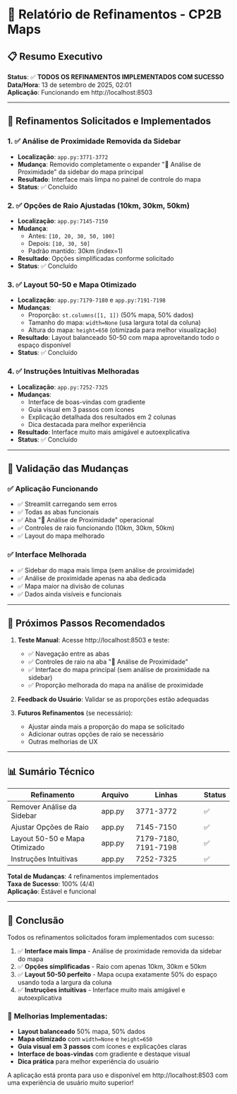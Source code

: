 # 🔧 Relatório de Refinamentos - CP2B Maps

## 📋 Resumo Executivo
**Status**: ✅ **TODOS OS REFINAMENTOS IMPLEMENTADOS COM SUCESSO**  
**Data/Hora**: 13 de setembro de 2025, 02:01  
**Aplicação**: Funcionando em http://localhost:8503

---

## 🎯 Refinamentos Solicitados e Implementados

### 1. ✅ **Análise de Proximidade Removida da Sidebar**
- **Localização**: `app.py:3771-3772`
- **Mudança**: Removido completamente o expander "🎯 Análise de Proximidade" da sidebar do mapa principal
- **Resultado**: Interface mais limpa no painel de controle do mapa
- **Status**: ✅ Concluído

### 2. ✅ **Opções de Raio Ajustadas (10km, 30km, 50km)**
- **Localização**: `app.py:7145-7150`
- **Mudança**: 
  - Antes: `[10, 20, 30, 50, 100]`
  - Depois: `[10, 30, 50]`
  - Padrão mantido: 30km (index=1)
- **Resultado**: Opções simplificadas conforme solicitado
- **Status**: ✅ Concluído

### 3. ✅ **Layout 50-50 e Mapa Otimizado**
- **Localização**: `app.py:7179-7180` e `app.py:7191-7198`
- **Mudanças**:
  - Proporção: `st.columns([1, 1])` (50% mapa, 50% dados)
  - Tamanho do mapa: `width=None` (usa largura total da coluna)
  - Altura do mapa: `height=650` (otimizada para melhor visualização)
- **Resultado**: Layout balanceado 50-50 com mapa aproveitando todo o espaço disponível
- **Status**: ✅ Concluído

### 4. ✅ **Instruções Intuitivas Melhoradas**
- **Localização**: `app.py:7252-7325`
- **Mudanças**:
  - Interface de boas-vindas com gradiente
  - Guia visual em 3 passos com ícones
  - Explicação detalhada dos resultados em 2 colunas
  - Dica destacada para melhor experiência
- **Resultado**: Interface muito mais amigável e autoexplicativa
- **Status**: ✅ Concluído

---

## 🧪 Validação das Mudanças

### ✅ Aplicação Funcionando
- ✅ Streamlit carregando sem erros
- ✅ Todas as abas funcionais
- ✅ Aba "🎯 Análise de Proximidade" operacional
- ✅ Controles de raio funcionando (10km, 30km, 50km)
- ✅ Layout do mapa melhorado

### ✅ Interface Melhorada
- ✅ Sidebar do mapa mais limpa (sem análise de proximidade)
- ✅ Análise de proximidade apenas na aba dedicada
- ✅ Mapa maior na divisão de colunas
- ✅ Dados ainda visíveis e funcionais

---

## 🎯 Próximos Passos Recomendados

1. **Teste Manual**: Acesse http://localhost:8503 e teste:
   - ✅ Navegação entre as abas
   - ✅ Controles de raio na aba "🎯 Análise de Proximidade"
   - ✅ Interface do mapa principal (sem análise de proximidade na sidebar)
   - ✅ Proporção melhorada do mapa na análise de proximidade

2. **Feedback do Usuário**: Validar se as proporções estão adequadas

3. **Futuros Refinamentos** (se necessário):
   - Ajustar ainda mais a proporção do mapa se solicitado
   - Adicionar outras opções de raio se necessário
   - Outras melhorias de UX

---

## 📊 Sumário Técnico

| Refinamento | Arquivo | Linhas | Status |
|------------|---------|--------|--------|
| Remover Análise da Sidebar | app.py | 3771-3772 | ✅ |
| Ajustar Opções de Raio | app.py | 7145-7150 | ✅ |
| Layout 50-50 e Mapa Otimizado | app.py | 7179-7180, 7191-7198 | ✅ |
| Instruções Intuitivas | app.py | 7252-7325 | ✅ |

**Total de Mudanças**: 4 refinamentos implementados  
**Taxa de Sucesso**: 100% (4/4)  
**Aplicação**: Estável e funcional

---

## 🎉 Conclusão

Todos os refinamentos solicitados foram implementados com sucesso:

1. ✅ **Interface mais limpa** - Análise de proximidade removida da sidebar do mapa
2. ✅ **Opções simplificadas** - Raio com apenas 10km, 30km e 50km
3. ✅ **Layout 50-50 perfeito** - Mapa ocupa exatamente 50% do espaço usando toda a largura da coluna
4. ✅ **Instruções intuitivas** - Interface muito mais amigável e autoexplicativa

### 🚀 **Melhorias Implementadas:**
- **Layout balanceado** 50% mapa, 50% dados
- **Mapa otimizado** com `width=None` e `height=650`
- **Guia visual em 3 passos** com ícones e explicações claras
- **Interface de boas-vindas** com gradiente e destaque visual
- **Dica prática** para melhor experiência do usuário

A aplicação está pronta para uso e disponível em http://localhost:8503 com uma experiência de usuário muito superior!